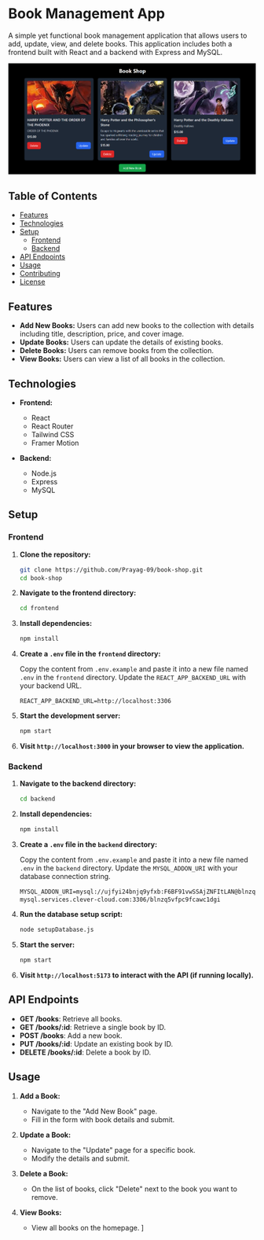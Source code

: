 # Book Management App

A simple yet functional book management application that allows users to add, update, view, and delete books. This application includes both a frontend built with React and a backend with Express and MySQL.

![Screenshots](image.png)

## Table of Contents

- [Features](#features)
- [Technologies](#technologies)
- [Setup](#setup)
  - [Frontend](#frontend)
  - [Backend](#backend)
- [API Endpoints](#api-endpoints)
- [Usage](#usage)
- [Contributing](#contributing)
- [License](#license)

## Features

- **Add New Books:** Users can add new books to the collection with details including title, description, price, and cover image.
- **Update Books:** Users can update the details of existing books.
- **Delete Books:** Users can remove books from the collection.
- **View Books:** Users can view a list of all books in the collection.

## Technologies

- **Frontend:**
  - React
  - React Router
  - Tailwind CSS
  - Framer Motion

- **Backend:**
  - Node.js
  - Express
  - MySQL

## Setup

### Frontend

1. **Clone the repository:**

   ```bash
   git clone https://github.com/Prayag-09/book-shop.git
   cd book-shop
   ```

2. **Navigate to the frontend directory:**

   ```bash
   cd frontend
   ```

3. **Install dependencies:**

   ```bash
   npm install
   ```

4. **Create a `.env` file in the `frontend` directory:**

   Copy the content from `.env.example` and paste it into a new file named `.env` in the `frontend` directory. Update the `REACT_APP_BACKEND_URL` with your backend URL.

   ```env
   REACT_APP_BACKEND_URL=http://localhost:3306
   ```

5. **Start the development server:**

   ```bash
   npm start
   ```

6. **Visit `http://localhost:3000` in your browser to view the application.**

### Backend

1. **Navigate to the backend directory:**

   ```bash
   cd backend
   ```

2. **Install dependencies:**

   ```bash
   npm install
   ```

3. **Create a `.env` file in the `backend` directory:**

   Copy the content from `.env.example` and paste it into a new file named `.env` in the `backend` directory. Update the `MYSQL_ADDON_URI` with your database connection string.

   ```env
   MYSQL_ADDON_URI=mysql://ujfyi24bnjq9yfxb:F6BF91vwSSAjZNFItLAN@blnzq5vfpc9fcawc1dgi-mysql.services.clever-cloud.com:3306/blnzq5vfpc9fcawc1dgi
   ```

4. **Run the database setup script:**

   ```bash
   node setupDatabase.js
   ```

5. **Start the server:**

   ```bash
   npm start
   ```

6. **Visit `http://localhost:5173` to interact with the API (if running locally).**

## API Endpoints

- **GET /books**: Retrieve all books.
- **GET /books/:id**: Retrieve a single book by ID.
- **POST /books**: Add a new book.
- **PUT /books/:id**: Update an existing book by ID.
- **DELETE /books/:id**: Delete a book by ID.

## Usage

1. **Add a Book:**
   - Navigate to the "Add New Book" page.
   - Fill in the form with book details and submit.

2. **Update a Book:**
   - Navigate to the "Update" page for a specific book.
   - Modify the details and submit.

3. **Delete a Book:**
   - On the list of books, click "Delete" next to the book you want to remove.

4. **View Books:**
   - View all books on the homepage.
]